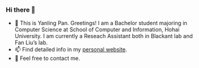 ### Hi there 👋
  - 🔭 This is Yanling Pan.
		Greetings! I am a Bachelor student majoring in Computer Science at School of Computer and Information, Hohai University. I am currently a Reseach Assistant both in Blackant lab and Fan Liu’s lab.
  - 📫 Find detailed info in my [personal website](https://yanling-pan.github.io/).
  - 💬 Feel free to contact me.
<!--
**YDArk-lml/YDArk-lml** is a ✨ _special_ ✨ repository because its `README.md` (this file) appears on your GitHub profile.

Here are some ideas to get you started:

- 🔭 I’m currently working on ...
- 🌱 I’m currently learning ...
- 👯 I’m looking to collaborate on ...
- 🤔 I’m looking for help with ...
- 💬 Ask me about ...
- 📫 How to reach me: ...
- 😄 Pronouns: ...
- ⚡ Fun fact: ...
-->
